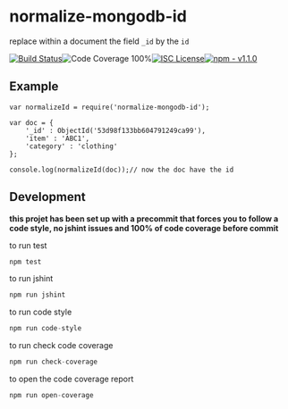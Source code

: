 # normalize-mongodb-id

replace within a document the field `_id` by the `id`

[![Build Status](https://img.shields.io/badge/build-passing-brightgreen.svg?style=flat-square)](https://travis-ci.org/joaquimserafim/normalize-mongodb-id)![Code Coverage 100%](https://img.shields.io/badge/code%20coverage-100%25-green.svg?style=flat-square)[![ISC License](https://img.shields.io/badge/license-ISC-blue.svg?style=flat-square)](https://github.com/joaquimserafim/normalize-mongodb-id/blob/master/LICENSE)[![npm - v1.1.0](https://img.shields.io/badge/npm-v1.1.0-blue.svg?style=flat-square)](https://www.npmjs.com/package/normalize-mongodb-id)

## Example

    var normalizeId = require('normalize-mongodb-id');

    var doc = {
        '_id' : ObjectId('53d98f133bb604791249ca99'),
        'item' : 'ABC1',
        'category' : 'clothing'
    };

    console.log(normalizeId(doc));// now the doc have the id


## Development

**this projet has been set up with a precommit that forces you to follow a code style, no jshint issues and 100% of code coverage before commit**

to run test
``` js
npm test
```

to run jshint
``` js
npm run jshint
```

to run code style
``` js
npm run code-style
```

to run check code coverage
``` js
npm run check-coverage
```

to open the code coverage report
``` js
npm run open-coverage
```
